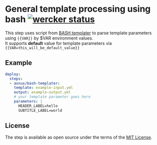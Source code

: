 # General template processing using bash [![wercker status](https://app.wercker.com/status/fbc2981bc179f537be1fe5ff4a0b4e12/s "wercker status")](https://app.wercker.com/project/bykey/fbc2981bc179f537be1fe5ff4a0b4e12)

This step uses script from [BASH templater](https://github.com/johanhaleby/bash-templater) to parse template parameters using `{{VAR}}` by $VAR environment values.  
It supports **default** value for template parameters via `{{VAR=this_will_be_default_value}}`

## Example

```yml
deploy:
  steps:
  - axnux/bash-templater:
    template: example-input.yml
    output: example-output.yml   
    # your template parameter goes here
    parameters: |                            
      HEADER_LABEL=hello
      SUBTITLE_LABEL=world
```

## License

The step is available as open source under the terms of the [MIT License](http://opensource.org/licenses/MIT).
